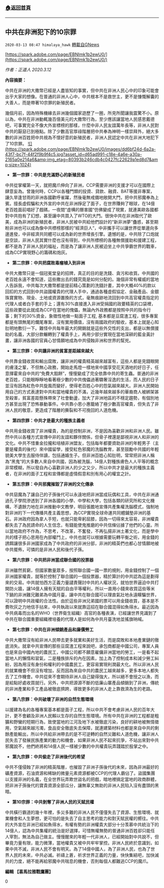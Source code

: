 ###  [:house:返回首頁](https://github.com/ourhimalayas/txt)
---

## 中共在非洲犯下的10宗罪
`2020-03-13 08:47 himalaya_hawk` [轉載自GNews](https://gnews.org/zh-hant/140098/)

[https://spark.adobe.com/page/EBNImk1b2ewU0/](https://spark.adobe.com/page/EBNImk1b2ewU0/)

*作者：正道人 2020.3.12*

**內容摘要：**

中共在非洲的大撒幣已經是人盡皆知的事實，但中共在非洲人民心中的印象可能會出乎大家的想像。在普通的非洲人心中，中共根本不是救世主，更不是慷慨解囊的大善人，而是帶著10宗罪的新殖民者。

幾個月前，因為特殊機緣去非洲幾個國家遊歷了一圈，所見所聞讓我震驚不小。原以為，中共在非洲動輒幾百億美元的大撒幣行為，至少應該讓當地人民感恩戴德吧，可事實完全不像大外宣標榜的那樣，什麼中非人民友誼萬年長等，非洲人民對中共的厭惡已到極點。除了少數高官厚祿階層把中共奉為神明一樣崇拜外，絕大多數的非洲百姓把中共視為不懷好意的新殖民者，非洲人民認定中共在非洲大地犯下了10宗罪。
[!\[\](https://spark.adobe.com/page/EBNImk1b2ewU0/images/dd6bf24d-6a2a-43f7-bc7f-44f2f9b9f4c5.jpg?asset_id=d65ad991-c18e-4a6e-a30a-2165a0e214a6&amp;img_etag=80393b246cdb4c0427fc22629a1ed8d7&amp;size=1024)](https://spark.adobe.com/page/EBNImk1b2ewU0/images/dd6bf24d-6a2a-43f7-bc7f-44f2f9b9f4c5.jpg?asset_id=d65ad991-c18e-4a6e-a30a-2165a0e214a6&amp;img_etag=80393b246cdb4c0427fc22629a1ed8d7&amp;size=1024)
- **第一宗罪：中共是充滿野心的新殖民者**


中共從掌權第一天，就把魔爪伸向了非洲，CCP需要非洲的支援才可以在國際上肆意妄為。曾幾何時，CCP以各種門類的投資、貸款、融資、BAT等援非專案，讓久旱逢甘雨的非洲各國歡呼雀躍，然後毫無戒備地敞開大門，把中共邪魔奉為上賓。擅長虛假騙和大外宣的中共在非洲掙足了面子，在世界賺夠了眼球，在14億老百姓面前唱好了戲碼，一夜間“虛構的曆害國“仿佛變成了現實，就連美歐各國都對中共抱有了幻想，甚至讓中共買入了WTO的大門。很快中共在非洲取代了歐美，成為非洲的新殖民者，非洲人民被中共給他們設計的“新非洲夢”蠱惑，甚至期盼非洲也可以成為像中共標榜那樣的“經濟巨人“，中非攜手可以讓世界從單邊向多邊進發，中非經濟共同體可以成為新的世界增長引擎。遺憾的是，中共除了口炮就是空談，非洲人民其實什麼也沒有得到，中共所標榜的各種無償援助和援建工程，都不是為了非洲人民的福祉，而是為了讓非洲人民被迫坐上中共爭霸世界的戰車，成為CCP實現野心的籌碼和炮灰。

- **第二宗罪：中共把腐敗毒瘤植入到非洲**


中共大撒幣只是一個冠冕堂皇的招牌，真正的目的是洗錢、貪污和收買。中共國的老百姓永遠不會知道，這些撒出去的錢究竟是如何分配的。幾個非常有權威的當地人告訴我，中共每次大撒幣都是提前精心策劃的洗錢計畫，其中大概40%的款以回扣的方式回到中共盜國權貴的代理人手中，通過各種虛假協定、金融產品、金銀珠寶實物、現金、土地或資源置換的方式，毫無痕跡地流回到中共高官權貴指定的代理人或者白手套的手上；還有30%直接進入非洲受捐國的政要精英的口袋裡，這些政要從此就成為CCP在當地的傀儡，無論內外政務都是按照中共的指令行事；剩下的30%資金，象徵性地做一點面子工程, 基本都是豆腐渣工程，很多專案都是有頭無尾的爛尾專案，沒有實用價值，沒有兩國政府的驗收，基本上就是心知肚明地敷衍一下。難怪中共每年最大的開銷就是這些外交性的支出，都是以無償援助的名義，大部分款輾轉到了權貴手上，再用少部分實現在當地深耕的藍金黃計畫，讓非洲各國的官員心甘情願地成為中共侵蝕非洲和世界的幫兇。

- **第三宗罪：中共讓非洲的貧富差距越來越大**


中共靠金錢收買和輸出腐敗，讓非洲的權貴精英越來越富有，這些人都是見錢眼開的膚淺之輩，不但無心政務，開始走馬燈一樣地來中國享受花天酒地的好日子，任意揮霍來自中共的“免費大餡餅”，慢慢變成了完全依靠中共的寄生蟲。普通的非洲老百姓，只能眼睜睜地看著極少數的中共傀儡過著驕奢淫逸的生活，而人民的日子並沒有因為紅色中共旋風而變好，使得老百姓心中的怨氣越來越大。非洲人民開始用自己的方式表達對中共和當地權貴的不滿，近幾年越來越多的華裔商人被綁架甚至殺害，貧富差距懸殊帶來了社會動盪，加大了非洲地區的不穩定趨勢，有個別地方甚至出現了恐怖暴動事件。中共靠小恩小惠籠絡了極少數高官權貴，但失去了非洲人民的敬意，更造成了階層的撕裂和不可挽回的人道危機。

- **第四宗罪：中共才是最大的種族主義者**


中共用金錢收買了非洲權貴，為的是控制非洲，不是因為喜歡非洲和非洲人民。雖然中共以各種方式宣傳中非的友誼和夥伴關係，但骨子裡還是鄙視非洲人和非洲的文化。中共不惜重金拉攏和培植非洲盟友，包括每年都要資助非洲的年輕男子（主要是權貴的後代）來中國留學，接受紅色邪魔的洗腦教育，甚至鼓勵中共國的年輕貌美大學生去服侍伴讀，包括通婚生子。但非洲百姓心知肚明，常常把非洲人稱為“黑鬼“的大多數人來自中共國，因為被洗腦，14億人對種族膚色人人平等的概念非常模糊，所以發自內心喜歡非洲人的少之又少，所以中共才是最大的種族主義者，在非洲的面子工程和宣傳都是虛情假意和別有用心的權宜之計。

- **第五宗罪：中共邪魔摧毀了非洲的文化傳承**


中共惡魔為了讓自己的子孫後代可以永遠地把非洲當成玩偶和工具，中共在非洲通過孔子學院滲透到了非洲各國的小學、中學和大學，包括各類的研究所和文化機構，不遺餘力地在非洲推動中文教學，明目張膽地宣傳共產集權洗腦模式，強制地對非洲的下一代傳播共產主義思想，為CCP實現全球命運共同體鋪墊非洲的基石。非洲政府因為拿人手短，也就只能卑躬屈膝，因為一切得來太容易，非洲權貴都失去了為民請命的人生信念，有錢能使鬼推磨的中共信條佔據了他們的心靈。所以當地政府不作為，不思考，不改革，不奮發，不再弘揚非洲土著文化，而是學中共的樣子把心思用在內部權鬥上，中共也就可以根據需要玩轉平衡之術，用金錢的誘餌讓很多非洲國家成為了中共政府的非洲分部，非洲的精英們也都心甘情願地被中共擺佈，可憐的是非洲人民和後代子孫。

- **第六宗罪：中共把非洲當成聯合國的投票器**


非洲雖然貧窮，但國家數量眾多，按照聯合國一國一票的規則，用金錢控制了一個非洲國家權貴，就等於控制了聯合國的一個投票器，精於算計的中共認為這是劃得來的交易。中共就怕西方正義力量譴責聲討中共的人權狀況，就怕世界逼迫中共打開防火牆，讓14億人擁有天賦的自由平等權利，所以一直用小錢來收買這些等米下鍋的非洲難兄難弟為中國月臺，讓中共在聯合國可以理直氣壯地永遠矇騙世界，可以證明中共政權的合法性。由於這些非洲兄弟國的票可以用金錢收買，基本是不費吹灰之力地信手拈來，中共執政以來就靠這招在聯合國混得如魚得水。最近因為中共病毒而出名的WHO（世界衛生組織）高官的各種表演，已經讓世界見識到了中共在聯合國重要組織裡培養的代理人是如何為中共月臺洗地並搖旗呐喊。

- **第七宗罪：中共在非洲傾銷產品和廉價勞工**


中共大撒幣沒有給非洲人民帶去更多就業和美好生活，而是腐敗和本地產業鏈的徹底消失。就拿中共宣傳的那些豆腐渣工程來說吧，承包商都是中國公司，專案人員也是來自中國內地的農民工，中國公司都不願意雇傭非洲當地的勞工，一是看不起當地人的懶惰和習氣，二是種族排斥的內在因素，加上為了控制成本和減少勞工糾紛，因為用沒有身份和權利的中國農民工，更容易實現利潤最大化。所以非洲人民的就業機會不但沒有增加，反而因為來自中共的農民工越來越多，更多本地人都失去了工作機會。中共從來不會期待非洲人自己變得強大，所以絕不會授之以漁，而是給點好處收買就行。另外，中共把源源不斷的低廉山寨產品傾銷到了非洲，傳統的非洲產業和手工產品被徹底擠跨，導致更多的非洲人走上靠救濟為生的老路。

- **第八宗罪：中共破壞了非洲的自然生態環境**


以援建為名的各種專案基本都是面子工程，所以中共不會考慮非洲人民的百年大計，更不會顧及非洲人民賴以生存的自然生態環境。所有中共在非洲的工程都是粗獷和野蠻的短期行為，致使當地的江河及地下水被徹底污染，良好的耕地被無情徵用，空氣越來越污濁，食品安全徹底失去保障，就連建築材料也都是來自中共的剩餘產能輸出，所以中共給非洲帶去的是不可逆轉的自然災難和人道危機，讓非洲人民失去了發展民族產業的動力和機會，如果非洲人民不起來抗爭，不站出來對中共邪魔說不，他們終將和14億人民一樣被少數的中共權貴玩弄踐踏於股掌之中。

- **第九宗罪：中共偷走了非洲後代的希望**


中共不僅侵蝕了非洲的精英階層，也摧毀了非洲子孫後代的未來，因為非洲最好的礦產資源，石油資源和稀缺的微量元素資源都被CCP的代理人霸佔了。盜國集團以支援非洲的名義，在全世界玩弄欺世盜名的把戲，暗地裡搞定當地的政商群體，把非洲子孫後代的寶貴資源全部瓜分，讓無辜又無助的非洲人民陷入沒有盡頭的黑暗。

- **第10宗罪：中共剝奪了非洲人民的天賦民權**


中共橫行霸道的幾十年裡，多災多難的非洲人民不僅僅失去了資源、生態環境、就業機會和人生夢想，更可怕的是失去了自主思考的能力和對天賦民權的嚮往。中共的大外宣在非洲已經如魚得水，有權有勢的非洲權貴大部分十分羡慕中共統治下的14億人，認為中共集權的統治是好選擇，可惜無權無勢的普通非洲百姓卻只能任人宰割，無法為自己做主。慢慢醒來的年輕一代非洲人，已經開始對中共說不，但畢竟力量有限，能力微薄，當地權貴又被中共牢牢掌控。非洲人民終於意識到，如果中共不滅，非洲人民不會有明天。為了14億中國人，為了非洲人民，也為了世界人民的未來，中共必滅。祈禱上蒼，祈求世界正義的力量，快快集結吧，加快滅共的力度，絕不能再給邪魔中共喘息的機會，否則每個人都難逃CCP的魔爪。

**編輯 【喜馬拉雅戰鷹團】**

0

